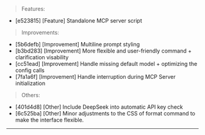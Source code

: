 > Features:
- [e523815] [Feature] Standalone MCP server script

> Improvements:
- [5b6defb] [Improvement] Multiline prompt styling
- [b3bd283] [Improvement] More flexible and user-friendly  command + clarification visability
- [cc51ead] [Improvement] Handle missing default model + optimizing the config calls
- [7fa1a6f] [Improvement] Handle interruption during MCP Server initialization

> Others:
- [401d4d8] [Other] Include DeepSeek into automatic API key check
- [6c525ba] [Other] Minor adjustments to the CSS of format command to make the interface flexible.


---
